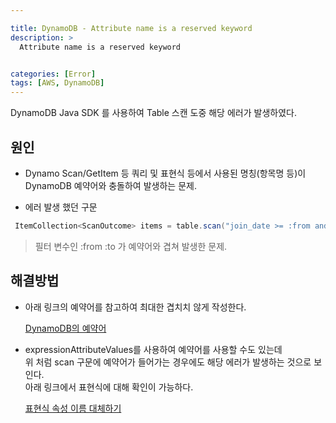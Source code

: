 ```yaml
---

title: DynamoDB - Attribute name is a reserved keyword
description: >
  Attribute name is a reserved keyword


categories: [Error]
tags: [AWS, DynamoDB]
---
```




DynamoDB Java SDK 를 사용하여 Table 스캔 도중 해당 에러가 발생하였다.

## 원인

- Dynamo Scan/GetItem 등 쿼리 및 표현식 등에서 사용된 명칭(항목명 등)이 DynamoDB 예약어와 충돌하여 발생하는 문제.

- 에러 발생 했던 구문

```java
 ItemCollection<ScanOutcome> items = table.scan("join_date >= :from and join_date <= :to","user_id, user_name, join_date", null, expressionAttributeValues);
```

> 필터 변수인 :from :to 가 예약어와 겹쳐 발생한 문제.

## 해결방법

- 아래 링크의 예약어를 참고하여 최대한 겹치치 않게 작성한다.<br/>

  [DynamoDB의 예약어](https://docs.aws.amazon.com/ko_kr/amazondynamodb/latest/developerguide/ReservedWords.html)

- expressionAttributeValues를 사용하여 예약어를 사용할 수도 있는데 <br/> 위 처럼 scan 구문에 예약어가 들어가는 경우에도 해당 에러가 발생하는 것으로 보인다. <br/>
  아래 링크에서 표현식에 대해 확인이 가능하다.<br/>

  [표현식 속성 이름 대체하기](https://docs.aws.amazon.com/ko_kr/amazondynamodb/latest/developerguide/Expressions.ExpressionAttributeNames.html)

